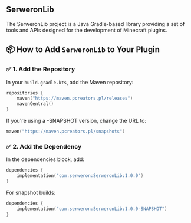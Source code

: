 ## SerweronLib
The SerweronLib project is a Java Gradle-based library providing a set of tools and APIs 
designed for the development of Minecraft plugins.

## 📦 How to Add `SerweronLib` to Your Plugin

### ✅ 1. Add the Repository

In your `build.gradle.kts`, add the Maven repository:

```kotlin
repositories {
    maven("https://maven.pcreators.pl/releases")
    mavenCentral()
}
```

If you're using a -SNAPSHOT version, change the URL to:

```kotlin
maven("https://maven.pcreators.pl/snapshots")
```

### ✅ 2. Add the Dependency
In the dependencies block, add:

```kotlin
dependencies {
    implementation("com.serweron:SerweronLib:1.0.0")
}
```
For snapshot builds:

```kotlin
dependencies {
    implementation("com.serweron:SerweronLib:1.0.0-SNAPSHOT")
}
```